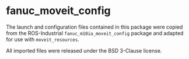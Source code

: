# fanuc_moveit_config

The launch and configuration files contained in this package were copied from the ROS-Industrial `fanuc_m10ia_moveit_config` package and adapted for use with `moveit_resources`.

All imported files were released under the BSD 3-Clause license.
